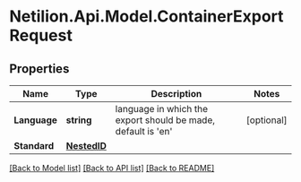 # Netilion.Api.Model.ContainerExportRequest
## Properties

Name | Type | Description | Notes
------------ | ------------- | ------------- | -------------
**Language** | **string** | language in which the export should be made, default is &#x27;en&#x27; | [optional] 
**Standard** | [**NestedID**](NestedID.md) |  | 

[[Back to Model list]](../README.md#documentation-for-models) [[Back to API list]](../README.md#documentation-for-api-endpoints) [[Back to README]](../README.md)

